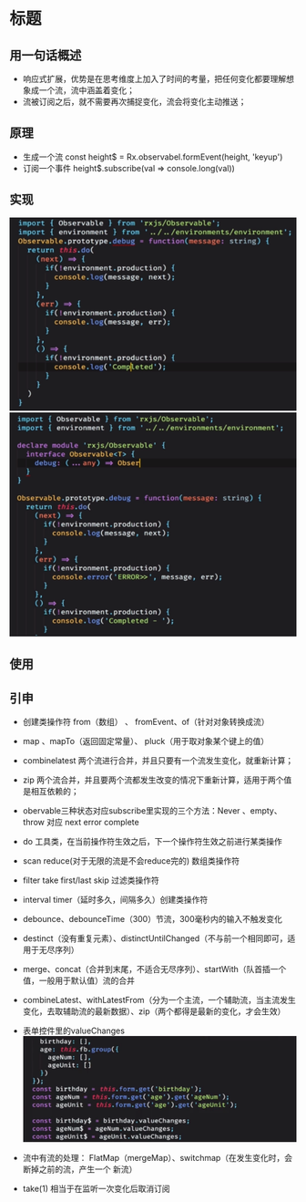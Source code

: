 # 标题

## 用一句话概述
- 响应式扩展，优势是在思考维度上加入了时间的考量，把任何变化都要理解想象成一个流，流中涵盖着变化；
- 流被订阅之后，就不需要再次捕捉变化，流会将变化主动推送；
## 原理
- 生成一个流
const height$ = Rx.observabel.formEvent(height, 'keyup')
- 订阅一个事件
height$.subscribe(val => console.long(val))
## 实现
![avatar](./img/20190807202748.png)  
![avatar](./img/20190807202930.png)  
## 使用

## 引申
- 创建类操作符  from（数组） 、 fromEvent、of（针对对象转换成流）

- map 、mapTo（返回固定常量）、 pluck（用于取对象某个键上的值）
- combinelatest 两个流进行合并，并且只要有一个流发生变化，就重新计算；
- zip 两个流合并，并且要两个流都发生改变的情况下重新计算，适用于两个值是相互依赖的；
- obervable三种状态对应subscribe里实现的三个方法：Never 、empty、throw 对应  next error complete
- do 工具类，在当前操作符生效之后，下一个操作符生效之前进行某类操作
- scan reduce(对于无限的流是不会reduce完的) 数组类操作符
- filter take first/last skip 过滤类操作符
- interval timer（延时多久，间隔多久）创建类操作符
- debounce、debounceTime（300）节流，300毫秒内的输入不触发变化
- destinct（没有重复元素）、distinctUntilChanged（不与前一个相同即可，适用于无尽序列）
- merge、concat（合并到末尾，不适合无尽序列）、startWith（队首插一个值，一般用于默认值）流的合并
- combineLatest、withLatestFrom（分为一个主流，一个辅助流，当主流发生变化，去取辅助流的最新数据）、zip（两个都得是最新的变化，才会生效）

- 表单控件里的valueChanges
![avatar](./img/20190807213807.png)  
- 流中有流的处理： FlatMap（mergeMap）、switchmap（在发生变化时，会断掉之前的流，产生一个  新流）
- take(1) 相当于在监听一次变化后取消订阅
